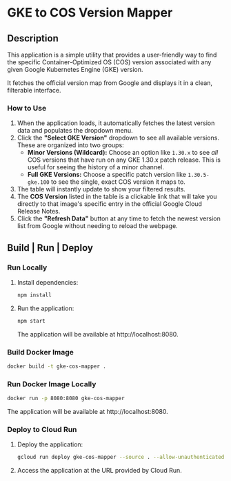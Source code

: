 # GKE to COS Version Mapper

## Description

This application is a simple utility that provides a user-friendly way to find the specific Container-Optimized OS (COS) version associated with any given Google Kubernetes Engine (GKE) version.

It fetches the official version map from Google and displays it in a clean, filterable interface.

### How to Use

1.  When the application loads, it automatically fetches the latest version data and populates the dropdown menu.
2.  Click the **"Select GKE Version"** dropdown to see all available versions. These are organized into two groups:
    * **Minor Versions (Wildcard):** Choose an option like `1.30.x` to see *all* COS versions that have run on any GKE 1.30.x patch release. This is useful for seeing the history of a minor channel.
    * **Full GKE Versions:** Choose a specific patch version like `1.30.5-gke.100` to see the single, exact COS version it maps to.
3.  The table will instantly update to show your filtered results.
4.  The **COS Version** listed in the table is a clickable link that will take you directly to that image's specific entry in the official Google Cloud Release Notes.
5.  Click the **"Refresh Data"** button at any time to fetch the newest version list from Google without needing to reload the webpage.

## Build | Run | Deploy

### Run Locally

1.  Install dependencies:
    ```bash
    npm install
    ```
2.  Run the application:
    ```bash
    npm start
    ```
    The application will be available at http://localhost:8080.

### Build Docker Image

```bash
docker build -t gke-cos-mapper .
```

### Run Docker Image Locally

```bash
docker run -p 8080:8080 gke-cos-mapper
```
The application will be available at http://localhost:8080.

### Deploy to Cloud Run

1.  Deploy the application:
    ```bash
    gcloud run deploy gke-cos-mapper --source . --allow-unauthenticated
    ```
2.  Access the application at the URL provided by Cloud Run.